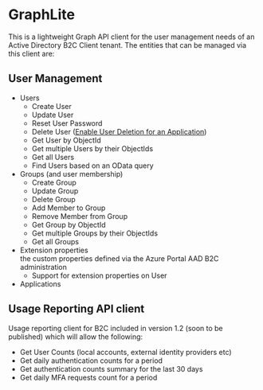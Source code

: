 # GraphLite

This is a lightweight Graph API client for the user management needs of an Active Directory B2C Client tenant. The entities that can be managed via this client are:

## User Management
* Users
  * Create User
  * Update User
  * Reset User Password
  * Delete User ([Enable User Deletion for an Application](https://docs.microsoft.com/en-us/azure/active-directory-b2c/active-directory-b2c-devquickstarts-graph-dotnet#configure-delete-permissions-for-your-application))
  * Get User by ObjectId
  * Get multiple Users by their ObjectIds
  * Get all Users
  * Find Users based on an OData query
* Groups (and user membership)
  * Create Group
  * Update Group
  * Delete Group
  * Add Member to Group
  * Remove Member from Group
  * Get Group by ObjectId
  * Get multiple Groups by their ObjectIds
  * Get all Groups
* Extension properties <br/>the custom properties defined via the Azure Portal AAD B2C administration
  * Support for extension properties on User
* Applications

## Usage Reporting API client
Usage reporting client for B2C included in version 1.2 (soon to be published) which will allow the following:
* Get User Counts (local accounts, external identity providers etc)
* Get daily authentication counts for a period
* Get authentication counts summary for the last 30 days
* Get daily MFA requests count for a period